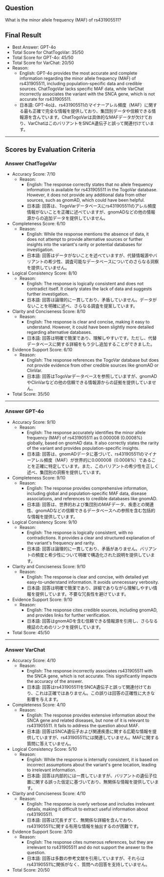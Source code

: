 ## Question

What is the minor allele frequency (MAF) of rs431905511?

## Final Result

- Best Answer: GPT-4o
- Total Score for ChatTogoVar: 35/50
- Total Score for GPT-4o: 45/50
- Total Score for VarChat: 20/50
- Reason:
  - English: GPT-4o provides the most accurate and complete information regarding the minor allele frequency (MAF) of rs431905511, including population-specific data and credible sources. ChatTogoVar lacks specific MAF data, while VarChat incorrectly associates the variant with the SNCA gene, which is not accurate for rs431905511.
  - 日本語: GPT-4oは、rs431905511のマイナーアレル頻度（MAF）に関する最も正確で完全な情報を提供しており、集団別データや信頼できる情報源を含んでいます。ChatTogoVarは具体的なMAFデータが欠けており、VarChatはこのバリアントをSNCA遺伝子と誤って関連付けています。

---

## Scores by Evaluation Criteria

### Answer ChatTogoVar
- Accuracy Score: 7/10
  - Reason: 
    - English: The response correctly states that no allele frequency information is available for rs431905511 in the TogoVar database. However, it does not provide any additional data from other sources, such as gnomAD, which could have been helpful.
    - 日本語: 回答は、TogoVarデータベースにrs431905511のアレル頻度情報がないことを正確に述べていますが、gnomADなどの他の情報源からの追加データを提供していません。
- Completeness Score: 6/10
  - Reason: 
    - English: While the response mentions the absence of data, it does not attempt to provide alternative sources or further insights into the variant's rarity or potential databases for investigation.
    - 日本語: 回答はデータがないことを述べていますが、代替情報源やバリアントの希少性、調査可能なデータベースについてのさらなる洞察を提供していません。
- Logical Consistency Score: 8/10
  - Reason: 
    - English: The response is logically consistent and does not contradict itself. It clearly states the lack of data and suggests further investigation.
    - 日本語: 回答は論理的に一貫しており、矛盾していません。データがないことを明確に述べ、さらなる調査を提案しています。
- Clarity and Conciseness Score: 8/10
  - Reason: 
    - English: The response is clear and concise, making it easy to understand. However, it could have been slightly more detailed regarding alternative databases.
    - 日本語: 回答は明確で簡潔であり、理解しやすいです。ただし、代替データベースに関する詳細をもう少し追加することができました。
- Evidence Support Score: 6/10
  - Reason: 
    - English: The response references the TogoVar database but does not provide evidence from other credible sources like gnomAD or ClinVar.
    - 日本語: 回答はTogoVarデータベースを参照していますが、gnomADやClinVarなどの他の信頼できる情報源からの証拠を提供していません。
- Total Score: 35/50

---

### Answer GPT-4o
- Accuracy Score: 9/10
  - Reason: 
    - English: The response accurately identifies the minor allele frequency (MAF) of rs431905511 as 0.000008 (0.0008%) globally, based on gnomAD data. It also correctly states the rarity of the variant and provides population-specific insights.
    - 日本語: 回答は、gnomADデータに基づいて、rs431905511のマイナーアレル頻度（MAF）が世界的に0.000008（0.0008%）であることを正確に特定しています。また、このバリアントの希少性を正しく述べ、集団別の洞察を提供しています。
- Completeness Score: 9/10
  - Reason: 
    - English: The response provides comprehensive information, including global and population-specific MAF data, disease associations, and references to credible databases like gnomAD.
    - 日本語: 回答は、世界的および集団別のMAFデータ、疾患との関連性、gnomADなどの信頼できるデータベースへの参照を含む包括的な情報を提供しています。
- Logical Consistency Score: 9/10
  - Reason: 
    - English: The response is logically consistent, with no contradictions. It provides a clear and structured explanation of the variant's frequency and rarity.
    - 日本語: 回答は論理的に一貫しており、矛盾がありません。バリアントの頻度と希少性について明確で構造化された説明を提供しています。
- Clarity and Conciseness Score: 9/10
  - Reason: 
    - English: The response is clear and concise, with detailed yet easy-to-understand information. It avoids unnecessary verbosity.
    - 日本語: 回答は明確で簡潔であり、詳細でありながら理解しやすい情報を提供しています。不要な冗長性を避けています。
- Evidence Support Score: 9/10
  - Reason: 
    - English: The response cites credible sources, including gnomAD, and provides links for further verification.
    - 日本語: 回答はgnomADを含む信頼できる情報源を引用し、さらなる検証のためのリンクを提供しています。
- Total Score: 45/50

---

### Answer VarChat
- Accuracy Score: 4/10
  - Reason: 
    - English: The response incorrectly associates rs431905511 with the SNCA gene, which is not accurate. This significantly impacts the accuracy of the answer.
    - 日本語: 回答はrs431905511をSNCA遺伝子と誤って関連付けており、これは正確ではありません。この誤りは回答の正確性に大きな影響を与えます。
- Completeness Score: 4/10
  - Reason: 
    - English: The response provides extensive information about the SNCA gene and related diseases, but none of it is relevant to rs431905511. It fails to address the question about MAF.
    - 日本語: 回答はSNCA遺伝子および関連疾患に関する広範な情報を提供していますが、rs431905511には関連していません。MAFに関する質問に答えていません。
- Logical Consistency Score: 5/10
  - Reason: 
    - English: While the response is internally consistent, it is based on incorrect assumptions about the variant's gene location, leading to irrelevant information.
    - 日本語: 回答は内部的には一貫していますが、バリアントの遺伝子位置に関する誤った仮定に基づいており、無関係な情報を提供しています。
- Clarity and Conciseness Score: 4/10
  - Reason: 
    - English: The response is overly verbose and includes irrelevant details, making it difficult to extract useful information about rs431905511.
    - 日本語: 回答は冗長すぎて、無関係な詳細を含んでおり、rs431905511に関する有用な情報を抽出するのが困難です。
- Evidence Support Score: 3/10
  - Reason: 
    - English: The response cites numerous references, but they are irrelevant to rs431905511 and do not support the answer to the question.
    - 日本語: 回答は多数の参考文献を引用していますが、それらはrs431905511に関係がなく、質問への回答を支持していません。
- Total Score: 20/50
